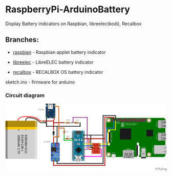 # RaspberryPi-ArduinoBattery
Display Battery indicators on Raspbian, libreelec(kodi), Recalbox

## Branches:
-   [raspbian](https://github.com/djspawnbrest/RaspberryPi-ArduinoBattery/tree/raspbian) - Raspbian applet battery indicator

-   [libreelec](https://github.com/djspawnbrest/RaspberryPi-ArduinoBattery/tree/libreelec) - LibreELEC battery indicator

-   [recalbox](https://github.com/djspawnbrest/RaspberryPi-ArduinoBattery/tree/recalbox) - RECALBOX OS battery indicator

sketch.ino - firmware for arduino

### Circuit diagram
![scheme](https://github.com/djspawnbrest/RaspberryPi-ArduinoBattery/blob/master/scheme.png)
